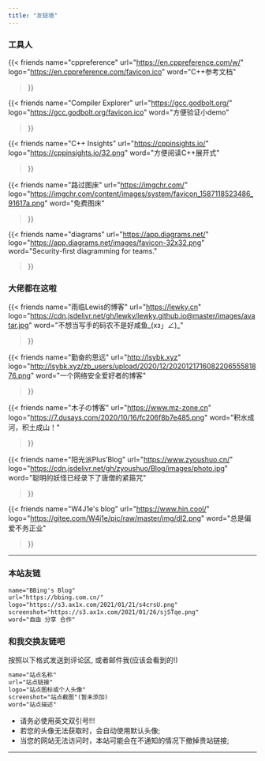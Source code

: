 ```yaml
---
title: "友链墙"
---
```


### 工具人

<div class="flink" id="article-container">
<div class="friend-list-div" >

{{< friends
name="cppreference"
url="https://en.cppreference.com/w/"
logo="https://en.cppreference.com/favicon.ico"
word="C++参考文档"
>}}

{{< friends
name="Compiler Explorer"
url="https://gcc.godbolt.org/"
logo="https://gcc.godbolt.org/favicon.ico"
word="方便验证小demo"
>}}

{{< friends
name="C++ Insights"
url="https://cppinsights.io/"
logo="https://cppinsights.io/32.png"
word="方便阅读C++展开式"
>}}

{{< friends
name="路过图床"
url="https://imgchr.com/"
logo="https://imgchr.com/content/images/system/favicon_1587118523486_91617a.png"
word="免费图床"
>}}

{{< friends
name="diagrams"
url="https://app.diagrams.net/"
logo="https://app.diagrams.net/images/favicon-32x32.png"
word="Security-first diagramming for teams."
>}}

</div>
</div>

### 大佬都在这啦

<div class="flink" id="article-container">
<div class="friend-list-div" >

{{< friends
name="雨临Lewis的博客"
url="https://lewky.cn"
logo="https://cdn.jsdelivr.net/gh/lewky/lewky.github.io@master/images/avatar.jpg"
word="不想当写手的码农不是好咸鱼_(xз」∠)_"
>}}

{{< friends
name="勤奋的思远"
url="http://lsybk.xyz"
logo="http://lsybk.xyz/zb_users/upload/2020/12/202012171608220655581876.png"
word="一个网络安全爱好者的博客"
>}}

{{< friends
name="木子の博客"
url="https://www.mz-zone.cn"
logo="https://7.dusays.com/2020/10/16/fc206f8b7e485.png"
word="积水成河，积土成山！"
>}}

{{< friends
name="阳光派Plus’Blog"
url="https://www.zyoushuo.cn/"
logo="https://cdn.jsdelivr.net/gh/zyoushuo/Blog/images/photo.jpg"
word="聪明的妖怪已经录下了唐僧的紧箍咒"
>}}

{{< friends
name="W4J1e's blog"
url="https://www.hin.cool/"
logo="https://gitee.com/W4j1e/pic/raw/master/img/dl2.png"
word="总是偏爱不务正业"
>}}

</div>
</div>

---

### 本站友链

```HTML
name="BBing's Blog"
url="https://bbing.com.cn/"
logo="https://s3.ax1x.com/2021/01/21/s4crsU.png"
screenshot="https://s3.ax1x.com/2021/01/26/sjSTqe.png"
word="自由 分享 合作"
```

### 和我交换友链吧

按照以下格式发送到评论区, 或者邮件我(应该会看到的!)

```HTML
name="站点名称"
url="站点链接"
logo="站点图标或个人头像"
screenshot="站点截图"(暂未添加)
word="站点描述"
```

- 请务必使用英文双引号!!!
- 若您的头像无法获取时，会自动使用默认头像;
- 当您的网站无法访问时，本站可能会在不通知的情况下撤掉贵站链接;

---